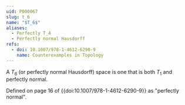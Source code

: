 ```yaml
---
uid: P000067
slug: t_6
name: "$T_6$"
aliases:
  - Perfectly T_4
  - Perfectly normal Hausdorff
refs:
  - doi: 10.1007/978-1-4612-6290-9
    name: Counterexamples in Topology
---
```

A $T_6$ (or perfectly normal Hausdorff) space is one that is both $T_1$ and perfectly normal.

Defined on page 16 of {{doi:10.1007/978-1-4612-6290-9}} as "perfectly normal".
